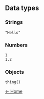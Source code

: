 ## Data types

### Strings

```
"Hello"
```

### Numbers

```
1
1.2
```

### Objects

```
thing()
```

[← Home](#home)

